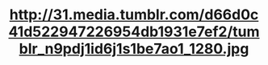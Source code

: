 ---
title: "http://31.media.tumblr.com/d66d0c41d522947226954db1931e7ef2/tumblr_n9pdj1id6j1s1be7ao1_1280.jpg"
source: http://31.media.tumblr.com/d66d0c41d522947226954db1931e7ef2/tumblr_n9pdj1id6j1s1be7ao1_1280.jpg
tags: pictures
---